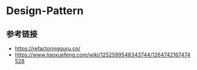 # Design-Pattern

## 参考链接
- https://refactoringguru.cn/
- https://www.liaoxuefeng.com/wiki/1252599548343744/1264742167474528
